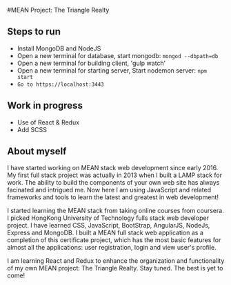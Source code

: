 #MEAN Project: The Triangle Realty
## Steps to run
* Install MongoDB and NodeJS
* Open a new terminal for database, start mongodb: `mongod --dbpath=db`
* Open a new terminal for building client, 'gulp watch'
* Open a new terminal for starting server, Start nodemon server: `npm start`
* `Go to https://localhost:3443`

## Work in progress
* Use of React & Redux
* Add SCSS

## About myself
I have started working on MEAN stack web development since early 2016. 
My first full stack project was actually in 2013 when I built a LAMP stack
for work. The ability to build the components of your own web site has always
facinated and intrigued me. Now here I am using JavaScript and related
frameworks and tools to learn the latest and greatest in web development!

I started learning the MEAN stack from taking online courses from coursera. I picked HongKong University of Technology fulls stack web developer project. I have learned CSS, JavaScript, BootStrap, AngularJS, NodeJs, Express and MongoDB. I built a MEAN full stack web application as a completion of this certificate project, which has the most basic features for almost all the applications: user registration, login and view user's profile.

I am learning React and Redux to enhance the organization and functionality of 
my own MEAN project: The Triangle Realty. Stay tuned. The best is yet to come!
